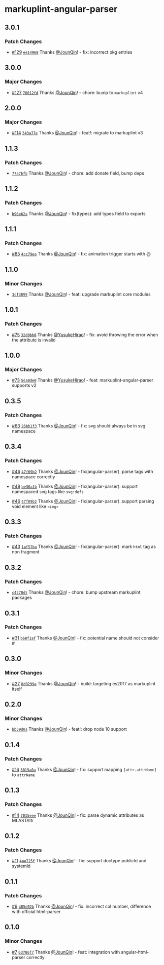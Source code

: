 # markuplint-angular-parser

## 3.0.1

### Patch Changes

- [#129](https://github.com/un-ts/markuplint/pull/129) [`ee14968`](https://github.com/un-ts/markuplint/commit/ee1496823998c86b648853ac90f543adaa55ba07) Thanks [@JounQin](https://github.com/JounQin)! - fix: incorrect pkg entries

## 3.0.0

### Major Changes

- [#127](https://github.com/un-ts/markuplint/pull/127) [`78012fd`](https://github.com/un-ts/markuplint/commit/78012fd281c60880eee56b7daab7dcfa75537cbe) Thanks [@JounQin](https://github.com/JounQin)! - chore: bump to `markuplint` v4

## 2.0.0

### Major Changes

- [#114](https://github.com/un-ts/markuplint/pull/114) [`343a77e`](https://github.com/un-ts/markuplint/commit/343a77ed29792edc4bf0329fb29024cc8cd8de70) Thanks [@JounQin](https://github.com/JounQin)! - feat!: migrate to markuplint v3

## 1.1.3

### Patch Changes

- [`77a7bfb`](https://github.com/un-ts/markuplint/commit/77a7bfb4a14c0241f7cf2fb918428639d3eae989) Thanks [@JounQin](https://github.com/JounQin)! - chore: add donate field, bump deps

## 1.1.2

### Patch Changes

- [`b96e62a`](https://github.com/un-ts/markuplint/commit/b96e62a863ddcec5905e654db73be314e0e7a534) Thanks [@JounQin](https://github.com/JounQin)! - fix(types): add types field to exports

## 1.1.1

### Patch Changes

- [#85](https://github.com/un-ts/markuplint/pull/85) [`4cc79ea`](https://github.com/un-ts/markuplint/commit/4cc79eaa01b6929831ba9640a5f99b4a2babe00f) Thanks [@JounQin](https://github.com/JounQin)! - fix: animation trigger starts with @

## 1.1.0

### Minor Changes

- [`3cf3099`](https://github.com/un-ts/markuplint/commit/3cf30995cd29f08be2aa69a0b81ffb3e27de951d) Thanks [@JounQin](https://github.com/JounQin)! - feat: upgrade markuplint core modules

## 1.0.1

### Patch Changes

- [#75](https://github.com/un-ts/markuplint/pull/75) [`32d0bb8`](https://github.com/un-ts/markuplint/commit/32d0bb8c0fca8f58d236540a450dba2479873bdc) Thanks [@YusukeHirao](https://github.com/YusukeHirao)! - fix: avoid throwing the error when the attribute is invalid

## 1.0.0

### Major Changes

- [#73](https://github.com/un-ts/markuplint/pull/73) [`5da0de0`](https://github.com/un-ts/markuplint/commit/5da0de06d64dce2e0a00580566bc8acb84b33892) Thanks [@YusukeHirao](https://github.com/YusukeHirao)! - feat: markuplint-angular-parser supports v2

## 0.3.5

### Patch Changes

- [#63](https://github.com/un-ts/markuplint/pull/63) [`26bb1f3`](https://github.com/un-ts/markuplint/commit/26bb1f32e2b3c2199a2a024b9ed57345198fcb05) Thanks [@JounQin](https://github.com/JounQin)! - fix: svg should always be in svg namespace

## 0.3.4

### Patch Changes

- [#46](https://github.com/un-ts/markuplint/pull/46) [`47f09b2`](https://github.com/un-ts/markuplint/commit/47f09b2a40123d04626f0bc2894b7535e3a1fa52) Thanks [@JounQin](https://github.com/JounQin)! - fix(angular-parser): parse tags with namespace correctly

- [#48](https://github.com/un-ts/markuplint/pull/48) [`be30afb`](https://github.com/un-ts/markuplint/commit/be30afb65f5420cf8e8dbd046927716e0ec60919) Thanks [@JounQin](https://github.com/JounQin)! - fix(angular-parser): support namespaced svg tags like `svg:defs`

- [#46](https://github.com/un-ts/markuplint/pull/46) [`47f09b2`](https://github.com/un-ts/markuplint/commit/47f09b2a40123d04626f0bc2894b7535e3a1fa52) Thanks [@JounQin](https://github.com/JounQin)! - fix(angular-parser): support parsing void element like `<img>`

## 0.3.3

### Patch Changes

- [#43](https://github.com/un-ts/markuplint/pull/43) [`1af57ba`](https://github.com/un-ts/markuplint/commit/1af57ba23b014a2817f275516fa9e4dd25399355) Thanks [@JounQin](https://github.com/JounQin)! - fix(angular-parser): mark `html` tag as non fragment

## 0.3.2

### Patch Changes

- [`c4378d5`](https://github.com/un-ts/markuplint/commit/c4378d5a0ef9b6f4cb01e8093927646d8828080a) Thanks [@JounQin](https://github.com/JounQin)! - chore: bump upstream markuplint packages

## 0.3.1

### Patch Changes

- [#31](https://github.com/un-ts/markuplint/pull/31) [`b68f1af`](https://github.com/un-ts/markuplint/commit/b68f1af1398e2b22b475a0a9a30448ec67c7b113) Thanks [@JounQin](https://github.com/JounQin)! - fix: potential name should not consider #

## 0.3.0

### Minor Changes

- [#27](https://github.com/un-ts/markuplint/pull/27) [`8d0299a`](https://github.com/un-ts/markuplint/commit/8d0299ab80e9495a2aac852a4e48d071e8594eaf) Thanks [@JounQin](https://github.com/JounQin)! - build: targeting es2017 as markuplint itself

## 0.2.0

### Minor Changes

- [`bb39d0a`](https://github.com/un-ts/markuplint/commit/bb39d0ad3a68503141a78593aa46e49b1ba2ab06) Thanks [@JounQin](https://github.com/JounQin)! - feat!: drop node 10 support

## 0.1.4

### Patch Changes

- [#16](https://github.com/un-ts/markuplint/pull/16) [`3019a0a`](https://github.com/un-ts/markuplint/commit/3019a0ac3a1b4eaef1cd11c24cc6f06aaf39112a) Thanks [@JounQin](https://github.com/JounQin)! - fix: support mapping `[attr.attrName]` to `attrName`

## 0.1.3

### Patch Changes

- [#14](https://github.com/un-ts/markuplint/pull/14) [`7015eee`](https://github.com/un-ts/markuplint/commit/7015eee1d298a44eed9297a094d6513d11446749) Thanks [@JounQin](https://github.com/JounQin)! - fix: parse dynamic attributes as MLASTAttr

## 0.1.2

### Patch Changes

- [#11](https://github.com/un-ts/markuplint/pull/11) [`4aa725f`](https://github.com/un-ts/markuplint/commit/4aa725ff49b50ff9e31e3e982b8a6a15a87820bc) Thanks [@JounQin](https://github.com/JounQin)! - fix: support doctype publicId and systemId

## 0.1.1

### Patch Changes

- [#9](https://github.com/un-ts/markuplint/pull/9) [`405d02b`](https://github.com/un-ts/markuplint/commit/405d02b5cbe5b5077996da83b6f2d403770e5316) Thanks [@JounQin](https://github.com/JounQin)! - fix: incorrect col number, difference with official html-parser

## 0.1.0

### Minor Changes

- [#7](https://github.com/un-ts/markuplint/pull/7) [`63786f7`](https://github.com/un-ts/markuplint/commit/63786f77ce5379432a250c6efe61fa23708825f5) Thanks [@JounQin](https://github.com/JounQin)! - feat: integration with angular-html-parser correctly
